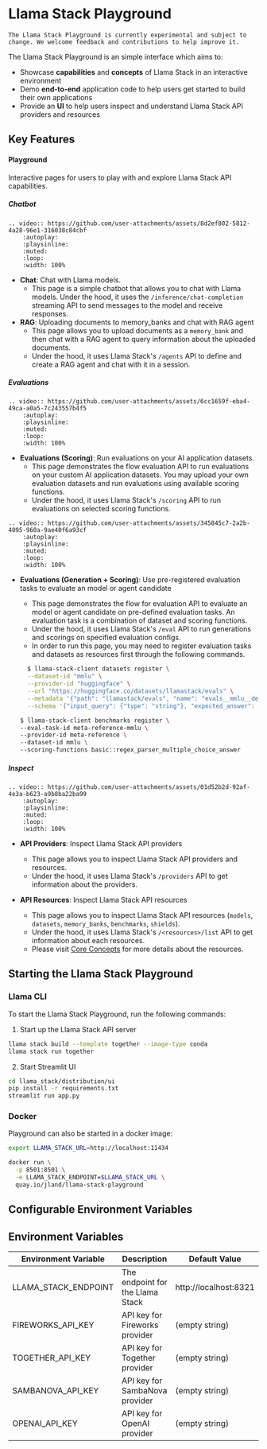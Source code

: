 # Llama Stack Playground

```{note}
The Llama Stack Playground is currently experimental and subject to change. We welcome feedback and contributions to help improve it.
```

The Llama Stack Playground is an simple interface which aims to:
- Showcase **capabilities** and **concepts** of Llama Stack in an interactive environment
- Demo **end-to-end** application code to help users get started to build their own applications
- Provide an **UI** to help users inspect and understand Llama Stack API providers and resources

## Key Features

#### Playground
Interactive pages for users to play with and explore Llama Stack API capabilities.

##### Chatbot
```{eval-rst}
.. video:: https://github.com/user-attachments/assets/8d2ef802-5812-4a28-96e1-316038c84cbf
    :autoplay:
    :playsinline:
    :muted:
    :loop:
    :width: 100%
```
- **Chat**: Chat with Llama models.
  - This page is a simple chatbot that allows you to chat with Llama models. Under the hood, it uses the `/inference/chat-completion` streaming API to send messages to the model and receive responses.
- **RAG**: Uploading documents to memory_banks and chat with RAG agent
  - This page allows you to upload documents as a `memory_bank` and then chat with a RAG agent to query information about the uploaded documents.
  - Under the hood, it uses Llama Stack's `/agents` API to define and create a RAG agent and chat with it in a session.

##### Evaluations
```{eval-rst}
.. video:: https://github.com/user-attachments/assets/6cc1659f-eba4-49ca-a0a5-7c243557b4f5
    :autoplay:
    :playsinline:
    :muted:
    :loop:
    :width: 100%
```
- **Evaluations (Scoring)**: Run evaluations on your AI application datasets.
  - This page demonstrates the flow evaluation API to run evaluations on your custom AI application datasets. You may upload your own evaluation datasets and run evaluations using available scoring functions.
  - Under the hood, it uses Llama Stack's `/scoring` API to run evaluations on selected scoring functions.

```{eval-rst}
.. video:: https://github.com/user-attachments/assets/345845c7-2a2b-4095-960a-9ae40f6a93cf
    :autoplay:
    :playsinline:
    :muted:
    :loop:
    :width: 100%
```
- **Evaluations (Generation + Scoring)**: Use pre-registered evaluation tasks to evaluate an model or agent candidate
  - This page demonstrates the flow for evaluation API to evaluate an model or agent candidate on pre-defined evaluation tasks. An evaluation task is a combination of dataset and scoring functions.
  - Under the hood, it uses Llama Stack's `/eval` API to run generations and scorings on specified evaluation configs.
  - In order to run this page, you may need to register evaluation tasks and datasets as resources first through the following commands.
  ```bash
    $ llama-stack-client datasets register \
    --dataset-id "mmlu" \
    --provider-id "huggingface" \
    --url "https://huggingface.co/datasets/llamastack/evals" \
    --metadata '{"path": "llamastack/evals", "name": "evals__mmlu__details", "split": "train"}' \
    --schema '{"input_query": {"type": "string"}, "expected_answer": {"type": "string"}, "chat_completion_input": {"type": "string"}}'
    ```

    ```bash
    $ llama-stack-client benchmarks register \
    --eval-task-id meta-reference-mmlu \
    --provider-id meta-reference \
    --dataset-id mmlu \
    --scoring-functions basic::regex_parser_multiple_choice_answer
    ```


##### Inspect
```{eval-rst}
.. video:: https://github.com/user-attachments/assets/01d52b2d-92af-4e3a-b623-a9b8ba22ba99
    :autoplay:
    :playsinline:
    :muted:
    :loop:
    :width: 100%
```
- **API Providers**: Inspect Llama Stack API providers
  - This page allows you to inspect Llama Stack API providers and resources.
  - Under the hood, it uses Llama Stack's `/providers` API to get information about the providers.

- **API Resources**: Inspect Llama Stack API resources
  - This page allows you to inspect Llama Stack API resources (`models`, `datasets`, `memory_banks`, `benchmarks`, `shields`).
  - Under the hood, it uses Llama Stack's `/<resources>/list` API to get information about each resources.
  - Please visit [Core Concepts](https://llama-stack.readthedocs.io/en/latest/concepts/index.html) for more details about the resources.

## Starting the Llama Stack Playground

### Llama CLI

To start the Llama Stack Playground, run the following commands:

1. Start up the Llama Stack API server

```bash
llama stack build --template together --image-type conda
llama stack run together
```

2. Start Streamlit UI
```bash
cd llama_stack/distribution/ui
pip install -r requirements.txt
streamlit run app.py
```

### Docker

Playground can also be started in a docker image:

```sh
export LLAMA_STACK_URL=http://localhost:11434

docker run \
  -p 8501:8501 \
  -e LLAMA_STACK_ENDPOINT=$LLAMA_STACK_URL \
  quay.io/jland/llama-stack-playground
```

## Configurable Environment Variables

## Environment Variables

| Environment Variable       | Description                        | Default Value             |
|----------------------------|------------------------------------|---------------------------|
| LLAMA_STACK_ENDPOINT       | The endpoint for the Llama Stack   | http://localhost:8321     |
| FIREWORKS_API_KEY          | API key for Fireworks provider     | (empty string)            |
| TOGETHER_API_KEY           | API key for Together provider      | (empty string)            |
| SAMBANOVA_API_KEY          | API key for SambaNova provider     | (empty string)            |
| OPENAI_API_KEY             | API key for OpenAI provider        | (empty string)            |
